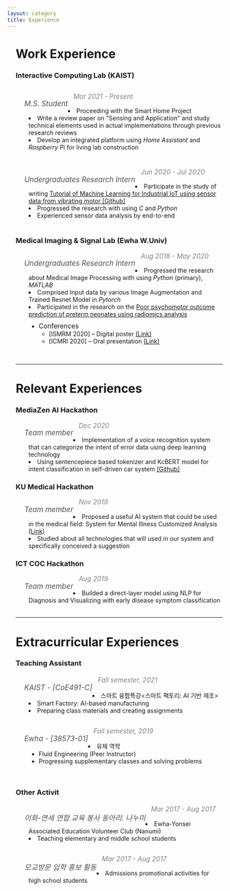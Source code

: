 ```yaml
---
layout: category
title: Experience
---
```


<div style="margin-left: 20px">
	
<h1><b>Work Experience</b></h1>

<h3>Interactive Computing Lab (KAIST)</h3>

<div style="margin-top: 30px;">
	<p style="color:#505152;margin-left:20px;float:left;font-size:120%;margin-bottom:5px;">
		<i>M.S. Student</i>
	</p>
	<p style="color:#828385;font-size:110%;">
		<i>&nbsp;&nbsp; Mar 2021 - Present</i>
	</p>
	<div style="margin-left: 30px;">
		<li>Proceeding with the Smart Home Project</li>
		<li>Write a review paper on "Sensing and Application" and study technical elements used in actual implementations through previous research reviews</li>
		<li> Develop an integrated platform using <cite>Home Assistant</cite> and <cite>Raspberry Pi</cite> for living lab construction</li>
	</div>
</div>

<div style="margin-top:40px;">
	<p style="color:#505152;margin-left:20px;float:left;font-size:120%;margin-bottom:5px;">
		<i>Undergraduates Research Intern</i>
	</p>
	<p style="color:#828385;font-size:110%;">
		<i>&nbsp;&nbsp; Jun 2020 - Jul 2020</i>
	</p>
	<div style="margin-left: 30px;">
		<li>Participate in the study of writing <ins>Tutorial of Machine Learning for Industrial IoT using sensor data from vibrating motor</ins><a href="">&nbsp;[Github]</a></li>
		<li>Progressed the research with using <cite>C</cite> and <cite>Python</cite></li>
		<li>Experienced sensor data analysis by end-to-end</li>
	</div>
</div>

<br>


<h3>Medical Imaging & Signal Lab (Ewha W.Univ)</h3>

<div>
	<p style="color:#505152;margin-left:20px;float:left;font-size:120%;margin-bottom:5px;">
		<i>Undergraduates Research Intern</i>
	</p>
	<p style="color:#828385;font-size:110%;">
		<i>&nbsp;&nbsp; Aug 2018 - May 2020</i>
	</p>
	<div style="margin-left: 30px;">
		<li>Progressed the research about Medical Image Processing with using <cite>Python</cite> (primary), <cite>MATLAB</cite></li>
		<li>Comprised Input data by various Image Augmentation and Trained Resnet Model in <cite>Pytorch</cite></li>
		<li>Participated in the research on the <ins>Poor psychomotor outcome prediction of preterm neonates using radiomics analysis</ins>
		<ul style="margin-top: 10px">
		  <li><font style="font-size:110%;">Conferences</font>
		  	<ul>
		    <li>[ISMRM 2020] – Digital poster  <a href="https://drive.google.com/file/d/12qn6_iiVL0KDuIEoVoBX6rX13kvtilLW/view?usp=sharing">(Link)</a></li>
		    <li>[ICMRI 2020] – Oral presentation  <a href="https://drive.google.com/file/d/1gYXYipNMggUIvbSjqXIi2MBxQpY9c-Xp/view?usp=sharing">(Link)</a></li>
			</ul>
		   </li>
		  </ul>
		 </li>
	</div>
</div>
<br>
<hr color="gray" noshade/>



<h1><b>Relevant Experiences</b></h1>
<h3>MediaZen AI Hackathon</h3>

<div>
	<p style="color:#505152;margin-left:20px;float:left;font-size:120%;margin-bottom:5px;">
		<i>Team member</i>
	</p>
	<p style="color:#828385;font-size:110%;">
		<i>&nbsp;&nbsp; Dec 2020</i>
	</p>
	<div style="margin-left: 30px;">
		<li>Implementation of a voice recognition system that can categorize the intent of error data using deep learning technology</li>
		<li>Using sentencepiece based tokenizer and KcBERT model for intent classification in self-driven car system <a href="https://github.com/yuwon-shin/NLP_MZ">[Github]</a></li>
	</div>
</div>

<h3>KU Medical Hackathon</h3>

<div>
	<p style="color:#505152;margin-left:20px;float:left;font-size:120%;margin-bottom:5px;">
		<i>Team member</i>
	</p>
	<p style="color:#828385;font-size:110%;"><i>&nbsp;&nbsp; Nov 2019</i>
	</p>
	<div style="margin-left: 30px;">
		<li>Proposed a useful AI system that could be used in the medical field: System for Mental Illness Customized Analysis <a href="https://drive.google.com/file/d/1LY70VmBLgru0lfRtOZc_e5PVlSI48ge_/view?usp=sharing">(Link)</a></li>
		<li>Studied about all technologies that will used in our system and specifically conceived a suggestion</li>
	</div>
</div>


<h3>ICT COC Hackathon</h3>

<div>
	<p style="color:#505152;margin-left:20px;float:left;font-size:120%;margin-bottom:5px;">
		<i>Team member</i>
	</p>
	<p style="color:#828385;font-size:110%;">
		<i>&nbsp;&nbsp; Aug 2019</i>
	</p>
	<li style="margin-left: 30px;">Builded a direct-layer model using NLP for Diagnosis and Visualizing with early disease symptom classification</li>
</div>


<br>
<hr color="gray" noshade/>



<h1><b>Extracurricular Experiences</b></h1>
<h3>Teaching Assistant</h3>

<div style="margin-top: 20px">
	<p style="color:#505152;margin-left:20px;float:left;font-size:120%;margin-bottom:5px;">
		<i>KAIST - [CoE491-C]</i>
	</p>
	<p style="color:#828385;font-size:110%;">
		<i>&nbsp;&nbsp; Fall semester, 2021</i>
	</p>
	<div style="margin-left: 30px;">
		<li>스마트 융합특강<스마트 팩토리: AI 기반 제조></li>
		<li>Smart Factory: AI-based manufacturing</li>
		<li>Preparing class materials and creating assignments</li>
	</div>
</div>


<div style="margin-top: 30px">
	<p style="color:#505152;margin-left:20px;float:left;font-size:120%;margin-bottom:5px;">
		<i>Ewha - [38573-01]</i>
	</p>
	<p style="color:#828385;font-size:110%;">
		<i>&nbsp;&nbsp; Fall semester, 2019</i>
	</p>
	<div style="margin-left: 30px;">
		<li>유체 역학
		<ul><li>Fluid Engineering (Peer Instructor)</li>
		<li>Progressing supplementary classes and solving problems</li></ul>
		</li>
	</div>
</div>


<br>
<h3>Other Activit</h3>
<div style="margin-top: 20px">
	<p style="color:#505152;margin-left:20px;float:left;font-size:120%;margin-bottom:5px;">
		<i>이화-연세 연합 교육 봉사 동아리: 나누미</i>
	</p>
	<p style="color:#828385;font-size:110%;">
		<i>&nbsp;&nbsp; Mar 2017 - Aug 2017</i>
	</p>
	<div style="margin-left: 30px;">	
		<li>Ewha-Yonsei Associated Education Volunteer Club (Nanumi)</li>
		<li>Teaching elementary and middle school students</li>
	</div>
</div>

<div style="margin-top: 30px">
	<p style="color:#505152;margin-left:20px;float:left;font-size:120%;margin-bottom:5px;">
		<i>모교방문 입학 홍보 활동</i>
	</p>
	<p style="color:#828385;font-size:110%;">
		<i>&nbsp;&nbsp; Mar 2017 - Aug 2017</i>
	</p>
	<div style="margin-left: 30px;">	
		<li>Admissions promotional activities for high school students</li>
	</div>
</div>

</div>
